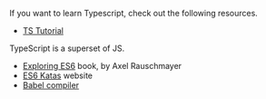 If you want to learn Typescript, check out the following resources.

- [TS Tutorial](https://www.typescriptlang.org/docs/tutorial.html)

TypeScript is a superset of JS.

- [Exploring ES6](https://leanpub.com/exploring-es6) book, by Axel Rauschmayer
- [ES6 Katas](http://es6katas.org) website
- [Babel compiler](https://github.com/babel/babel)
